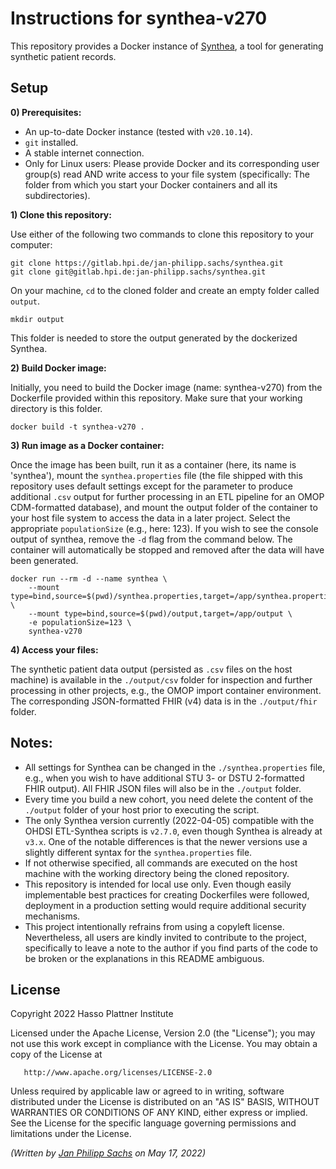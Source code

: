 # Instructions for synthea-v270

This repository provides a Docker instance of [Synthea](https://synthetichealth.github.io/synthea/), a tool for generating synthetic patient records.

## Setup

**0) Prerequisites:**
- An up-to-date Docker instance (tested with `v20.10.14`).
- `git` installed.
- A stable internet connection.
- Only for Linux users: Please provide Docker and its corresponding user group(s) read AND write access to your file system (specifically: The folder from which you start your Docker containers and all its subdirectories).

**1) Clone this repository:**

Use either of the following two commands to clone this repository to your computer:

```
git clone https://gitlab.hpi.de/jan-philipp.sachs/synthea.git
git clone git@gitlab.hpi.de:jan-philipp.sachs/synthea.git
```

On your machine, `cd` to the cloned folder and create an empty folder called `output`.
```
mkdir output
```

This folder is needed to store the output generated by the dockerized Synthea.

**2) Build Docker image:**

Initially, you need to build the Docker image (name: synthea-v270) from the Dockerfile provided within this repository.
Make sure that your working directory is this folder.

```
docker build -t synthea-v270 .
```

**3) Run image as a Docker container:**

Once the image has been built, run it as a container (here, its name is 'synthea'), mount the `synthea.properties` file (the file shipped with this repository uses default settings except for the parameter to produce additional `.csv` output for further processing in an ETL pipeline for an OMOP CDM-formatted database), and mount the output folder of the container to your host file system to access the data in a later project.
Select the appropriate `populationSize` (e.g., here: 123).
If you wish to see the console output of synthea, remove the `-d` flag from the command below.
The container will automatically be stopped and removed after the data will have been generated.

```
docker run --rm -d --name synthea \
    --mount type=bind,source=$(pwd)/synthea.properties,target=/app/synthea.properties \
    --mount type=bind,source=$(pwd)/output,target=/app/output \
    -e populationSize=123 \
    synthea-v270
```

**4) Access your files:**

The synthetic patient data output (persisted as `.csv` files on the host machine) is available in the `./output/csv` folder for inspection and further processing in other projects, e.g., the OMOP import container environment.
The corresponding JSON-formatted FHIR (v4) data is in the `./output/fhir` folder.

## Notes:

- All settings for Synthea can be changed in the `./synthea.properties` file, e.g., when you wish to have additional STU 3- or DSTU 2-formatted FHIR output). All FHIR JSON files will also be in the `./output` folder.
- Every time you build a new cohort, you need delete the content of the `./output` folder of your host prior to executing the script.
- The only Synthea version currently (2022-04-05) compatible with the OHDSI ETL-Synthea scripts is `v2.7.0`, even though Synthea is already at `v3.x`. One of the notable differences is that the newer versions use a slightly different syntax for the `synthea.properties` file.
- If not otherwise specified, all commands are executed on the host machine with the working directory being the cloned repository.
- This repository is intended for local use only. Even though easily implementable best practices for creating Dockerfiles were followed, deployment in a production setting would require additional security mechanisms.
- This project intentionally refrains from using a copyleft license. Nevertheless, all users are kindly invited to contribute to the project, specifically to leave a note to the author if you find parts of the code to be broken or the explanations in this README ambiguous.


## License
Copyright 2022 Hasso Plattner Institute

   Licensed under the Apache License, Version 2.0 (the "License");
   you may not use this work except in compliance with the License.
   You may obtain a copy of the License at

       http://www.apache.org/licenses/LICENSE-2.0

   Unless required by applicable law or agreed to in writing, software
   distributed under the License is distributed on an "AS IS" BASIS,
   WITHOUT WARRANTIES OR CONDITIONS OF ANY KIND, either express or implied.
   See the License for the specific language governing permissions and
   limitations under the License.


*(Written by [Jan Philipp Sachs](www.jpsachs.de) on May 17, 2022)*
